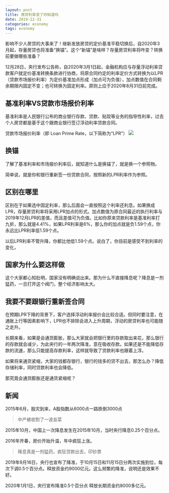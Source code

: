 ```yaml
---
layout: post
title: 房贷利率变了你知道吗
date: 2019-12-31
categories: economy
tags: economy
---
```


影响不少人房贷的大事来了！继新发放房贷的定价基准平稳切换后，自2020年3月起，存量房贷也将准备“换锚”。这个“新锚”是啥样？存量房贷利率将咋变？转换前要做哪些准备？

12月28日，央行发布公告称，自2020年3月1日起，金融机构应与存量浮动利率贷款客户就定价基准转换条款进行协商，将原合同约定的利率定价方式转换为以LPR（贷款市场报价利率）为定价基准加点形成（加点可为负值），加点数值在合同剩余期限内固定不变；也可转换为固定利率。原则上应于2020年8月31日前完成。

## 基准利率VS贷款市场报价利率

基准利率是人民银行公布的商业银行存款、贷款、贴现等业务的指导性利率，过去个人房贷都是基于这个跟商业银行签订浮动利率贷款合同。

贷款市场报价利率（即 Loan Prime Rate，以下简称为“LPR”）
![](https://tva1.sinaimg.cn/large/0082zybpgy1gc6n6y2y28j310g0eg4jj.jpg)

## 换锚
了解了基准利率和市场报价利率后，就知道什么是换锚了，就是换一个参照物。

简单说，就是你和银行重新签一份贷款合同，按照新的LPR利率作为参照。

## 区别在哪里
区别在于如果选中固定利率，那么后面会一直按照这个利率还利息。如果换成LPR，存量房贷利率将采用LPR加点的形式。加点数值为原合同最近的执行利率与2019年12月LPR的差值，而且差值可为负值。比如你原来贷款利率是基准利率打九折，那么就是4.41%，如果LPR利率是6%，那么你的加点就是负1.59个点，你永远比LPR利率低1.59个点。

以后LPR利率不管升降，你都比他低1.59个点。说白了，你目前是感受不到利率的变化，

## 国家为什么要这样做
这个大家都心知肚明，国家没有明确说出来。那为什么不直接降息呢？降息是一剂猛药，一旦打开这个阀门，整个经济影响太大。



## 我要不要跟银行重新签合同
在预期LPR下降的背景下，客户选择浮动利率报价会比较合适。但同时要注意，在通胀上行等因素影响下，LPR也不排除会进入上升周期，浮动的房贷利率也可能随之走升。

长期来看，如果是会通货膨胀，那么大家就会把银行里的存款取出来花，那么银行的存款就会减少，为此央行的一年两次降准，意在吸收存款。如果还是不能降低存款的流速，那么只能提高存款利率，这样就导致了贷款利率也跟着上浮。

如果将来通货紧缩，大家的钱都存银行，银行的钱多的贷不出去，那怎么办？降低存储利率，同时贷款利率也会降低。

那究竟会通货膨胀还是通货紧缩呢？


## 新闻

2015年6月，股灾到来，A股指数从6000点一路跌倒3000点
> 中产被收割了一波韭菜

2015年10月，中国上一次降息发生在2015年10月，当时央行降息0.25个百分点。

2016年开春，房价开始升温，年中疯狂上涨。
> 降息真是一剂猛药，疯狂贷款出去，印钞票

2019年9月16日，央行也宣布了降准，于10月15日和11月15日分两次实施到位，每次下调0.5个百分点。释放资金约9000亿元。这么频繁的降准，说明还是效果不好。

2020年1月1日，央行宣布降准0.5个百分点 释放长期资金约8000多亿元。